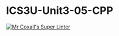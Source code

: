 # ICS3U-Unit3-05-CPP
[![Mr Coxall's Super Linter](https://github.com/zaida-hammmel2108/ICS3U-Unit3-05-CPP/workflows/Mr%20Coxall's%20Super%20Linter/badge.svg)](https://github.com/zaida-hammmel2108/ICS3U-Unit3-05-CPP/actions/)
